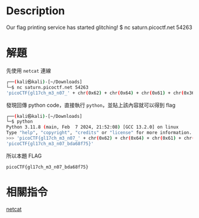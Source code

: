 # Description
Our flag printing service has started glitching! $ nc saturn.picoctf.net 54263

# 解題
先使用 `netcat` 連線
```bash
┌──(kali㉿kali)-[~/Downloads]
└─$ nc saturn.picoctf.net 54263
'picoCTF{gl17ch_m3_n07_' + chr(0x62) + chr(0x64) + chr(0x61) + chr(0x36) + chr(0x38) + chr(0x66) + chr(0x37) + chr(0x35) + '}'
```
發現回傳 python code，直接執行 `python`，並貼上該內容就可以得到 flag
```bash
┌──(kali㉿kali)-[~/Downloads]
└─$ python          
Python 3.11.8 (main, Feb  7 2024, 21:52:08) [GCC 13.2.0] on linux
Type "help", "copyright", "credits" or "license" for more information.
>>> 'picoCTF{gl17ch_m3_n07_' + chr(0x62) + chr(0x64) + chr(0x61) + chr(0x36) + chr(0x38) + chr(0x66) + chr(0x37) + chr(0x35) + '}'
'picoCTF{gl17ch_m3_n07_bda68f75}'
```


<!-- flag -->
所以本題 FLAG 
```text
picoCTF{gl17ch_m3_n07_bda68f75}
```

# 相關指令
[netcat](../Info/netcat.md)  
